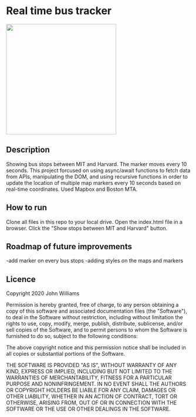 # Real time bus tracker
<img src= "" width="300" />

## Description
Showing bus stops between MIT and Harvard. The marker moves every 10 seconds. This project forcused on using async/await functions to fetch data from APIs, manipulating the DOM, and using recursive functions in order to update the location of multiple map markers every 10 seconds based on real-time coordinates. Used Mapbox and Boston MTA.

## How to run
Clone all files in this repo to your local drive. Open the index.html file in a browser. Click the "Show stops between MIT and Harvard" button.

## Roadmap of future improvements
-add marker on every bus stops
-adding styles on the maps and markers

## Licence
Copyright 2020 John Williams

Permission is hereby granted, free of charge, to any person obtaining a copy of this software and associated documentation files (the "Software"), to deal in the Software without restriction, including without limitation the rights to use, copy, modify, merge, publish, distribute, sublicense, and/or sell copies of the Software, and to permit persons to whom the Software is furnished to do so, subject to the following conditions:

The above copyright notice and this permission notice shall be included in all copies or substantial portions of the Software.

THE SOFTWARE IS PROVIDED "AS IS", WITHOUT WARRANTY OF ANY KIND, EXPRESS OR IMPLIED, INCLUDING BUT NOT LIMITED TO THE WARRANTIES OF MERCHANTABILITY, FITNESS FOR A PARTICULAR PURPOSE AND NONINFRINGEMENT. IN NO EVENT SHALL THE AUTHORS OR COPYRIGHT HOLDERS BE LIABLE FOR ANY CLAIM, DAMAGES OR OTHER LIABILITY, WHETHER IN AN ACTION OF CONTRACT, TORT OR OTHERWISE, ARISING FROM, OUT OF OR IN CONNECTION WITH THE SOFTWARE OR THE USE OR OTHER DEALINGS IN THE SOFTWARE.
